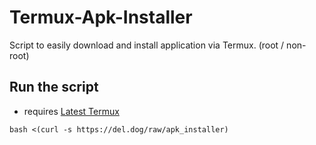 # Termux-Apk-Installer
Script to easily download and install application via Termux. (root / non-root)
 
## Run the script
 - requires [Latest Termux](https://f-droid.org/packages/com.termux/)
 ```
 bash <(curl -s https://del.dog/raw/apk_installer)
 ```
